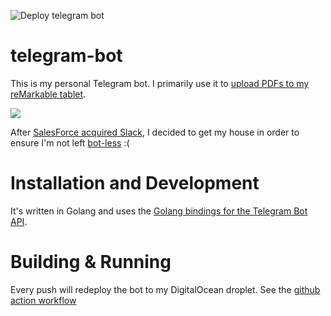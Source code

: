 ![Deploy telegram bot](https://github.com/ackersonde/telegram-bot/workflows/Deploy%20telegram%20bot/badge.svg)

# telegram-bot
This is my personal Telegram bot. I primarily use it to [upload PDFs to my reMarkable tablet](https://github.com/ackersonde/telegram-bot/blob/main/telegram.go#L86).

<img src="https://core.telegram.org/file/811140763/1/PihKNbjT8UE/03b57814e13713da37">

After [SalesForce acquired Slack](https://www.fool.com/investing/2021/01/28/heres-why-this-277-billion-acquisition-by-salesfor/), I decided to get my house in order to ensure I'm not left [bot-less](https://github.com/ackersonde/bender-slackbot/blob/master/README.md) :(

# Installation and Development
It's written in Golang and uses the [Golang bindings for the Telegram Bot API](https://github.com/go-telegram-bot-api/telegram-bot-api/blob/master/README.md).

# Building & Running
Every push will redeploy the bot to my DigitalOcean droplet. See the [github action workflow](.github/workflows/build.yml)
